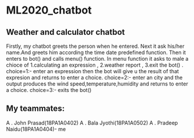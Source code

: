 # ML2020_chatbot 
## Weather and calculator chatbot 
Firstly, my chatbot greets the person when he entered. Next it ask his/her name.And greets him according the time date predefined function. Then it enters to bot() and calls menu() function. In menu function it asks to male a chioce of 1.calculating an expression , 2.weather report , 3.exit the bot() . 
choice=1:- enter an expression then the bot will give u the result of that expresion and returns to enter a choice.
choice=2:- enter an city and the output produces the wind speed,temperature,humidity and returns to enter a choice.
choice=3:- exits the bot()
## My teammates:
A . John Prasad(18PA1A0402)
A . Bala Jyothi(18PA1A0502)
A . Pradeep Naidu(18PA1A0404)- me

